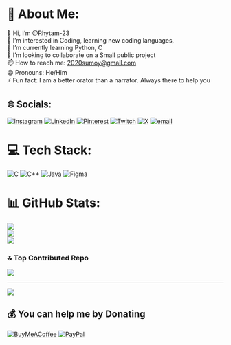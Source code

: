 # 💫 About Me:
👋 Hi, I’m @Rhytam-23<br>👀 I’m interested in Coding, learning new coding languages,<br>🌱 I’m currently learning Python, C<br>💞️ I’m looking to collaborate on a Small public project<br>📫 How to reach me: 2020sumoy@gmail.com<br>😄 Pronouns: He/Him<br>⚡ Fun fact: I am a better orator than a narrator. Always there to help you


## 🌐 Socials:
[![Instagram](https://img.shields.io/badge/Instagram-%23E4405F.svg?logo=Instagram&logoColor=white)](https://instagram.com/i_am_rhytam) [![LinkedIn](https://img.shields.io/badge/LinkedIn-%230077B5.svg?logo=linkedin&logoColor=white)](https://linkedin.com/in/rhytam-biswas) [![Pinterest](https://img.shields.io/badge/Pinterest-%23E60023.svg?logo=Pinterest&logoColor=white)](https://pinterest.com/rhytam01) [![Twitch](https://img.shields.io/badge/Twitch-%239146FF.svg?logo=Twitch&logoColor=white)](https://twitch.tv/rhytam02) [![X](https://img.shields.io/badge/X-black.svg?logo=X&logoColor=white)](https://x.com/BiswasRhyt20481) [![email](https://img.shields.io/badge/Email-D14836?logo=gmail&logoColor=white)](mailto:2020sumoy@gmail.com) 

# 💻 Tech Stack:
![C](https://img.shields.io/badge/c-%2300599C.svg?style=plastic&logo=c&logoColor=white) ![C++](https://img.shields.io/badge/c++-%2300599C.svg?style=plastic&logo=c%2B%2B&logoColor=white) ![Java](https://img.shields.io/badge/java-%23ED8B00.svg?style=plastic&logo=openjdk&logoColor=white) ![Figma](https://img.shields.io/badge/figma-%23F24E1E.svg?style=plastic&logo=figma&logoColor=white)
# 📊 GitHub Stats:
![](https://github-readme-stats.vercel.app/api?username=Rhytam23&theme=ocean_dark&hide_border=false&include_all_commits=true&count_private=true)<br/>
![](https://nirzak-streak-stats.vercel.app/?user=Rhytam23&theme=ocean_dark&hide_border=false)<br/>
![](https://github-readme-stats.vercel.app/api/top-langs/?username=Rhytam23&theme=ocean_dark&hide_border=false&include_all_commits=true&count_private=true&layout=compact)

### 🔝 Top Contributed Repo
![](https://github-contributor-stats.vercel.app/api?username=Rhytam23&limit=5&theme=dark&combine_all_yearly_contributions=true)

---
[![](https://visitcount.itsvg.in/api?id=Rhytam23&icon=0&color=0)](https://visitcount.itsvg.in)

  ## 💰 You can help me by Donating
  [![BuyMeACoffee](https://img.shields.io/badge/Buy%20Me%20a%20Coffee-ffdd00?style=for-the-badge&logo=buy-me-a-coffee&logoColor=black)](https://buymeacoffee.com/2020sumoyi) [![PayPal](https://img.shields.io/badge/PayPal-00457C?style=for-the-badge&logo=paypal&logoColor=white)]([paypal.me/rhhytam01]) 

  
<!-- Proudly created with GPRM ( https://gprm.itsvg.in ) -->
